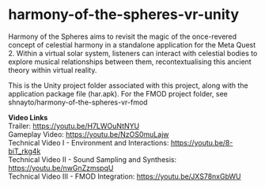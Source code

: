 # harmony-of-the-spheres-vr-unity
Harmony of the Spheres aims to revisit the magic of the once-revered concept of celestial harmony in a standalone application for the Meta Quest 2. Within a virtual solar system, listeners can interact with celestial bodies to explore musical relationships between them, recontextualising this ancient theory within virtual reality.

This is the Unity project folder associated with this project, along with the application package file (har.apk). For the FMOD project folder, see shnayto/harmony-of-the-spheres-vr-fmod

__Video Links__ <br />
Trailer: https://youtu.be/H7LWOuNtNYU <br /> 
Gameplay Video: https://youtu.be/NzOS0muLajw <br />
Technical Video I - Environment and Interactions: https://youtu.be/8-biT_rkg4k <br />
Technical Video II - Sound Sampling and Synthesis: https://youtu.be/nwGnZzmspqU <br />
Technical Video III - FMOD Integration: https://youtu.be/JXS78nxGbWU
